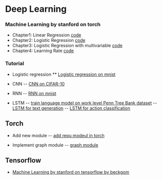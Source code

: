 # Deep Learning

### Machine Learning by stanford on torch
- Chapter1: Linear Regression [code](torch/ex1/ex1.ipynb)
- Chapter2: Logistic Regression [code](torch/ex2/ex2.ipynb)
- Chapter3: Logistic Regression with multivariable [code](torch/ex3/ex3.ipynb)
- Chapter4: Learning Rate [code](torch/ex4/NN-feval.ipynb)

### Tutorial
* Logistic regression
** [Logistic regression on mnist](torch/practical/practical3/practical3.ipynb)

- CNN
-- [CNN on CIFAR-10](torch/Tutorial/CIFAR-10.ipynb)

- RNN
-- [RNN on mnist](torch/rnn/rnnmnist.ipynb)

- LSTM
-- [train language model on work level Penn Tree Bank dataset](torch/lstm)
-- [LSTM for text generation](torch/practical/practical6)
-- [LSTM for action classification](torch/VC)

## Torch
- Add new module
-- [add requ modeul in torch](torch/practical/practical4/requ.lua)

- Implement graph module
-- [graph module](torch/practical/practical5/practical5-nngraph.ipynb)

## Tensorflow
- [Machine Learning by stanford on tensorflow by beckgom](https://github.com/MLinTT/ML2016/tree/master/tensorFlow)

